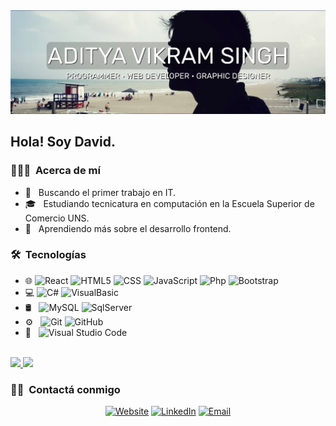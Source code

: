 <img src="https://raw.githubusercontent.com/AVS1508/AVS1508/master/assets/Aditya%20Vikram%20Singh%20Banner.png">

<h2> Hola! Soy David.</h2>

<h3> 👨🏻‍💻 &nbsp;Acerca de mí </h3>

- 🤔 &nbsp; Buscando el primer trabajo en IT.
- 🎓 &nbsp; Estudiando tecnicatura en computación en la Escuela Superior de Comercio UNS.
- 🌱 &nbsp; Aprendiendo más sobre el desarrollo frontend.

<h3> 🛠 &nbsp;Tecnologías</h3>

- 🌐
  ![React](https://img.shields.io/badge/-React-333333?style=flat&logo=react)
  ![HTML5](https://img.shields.io/badge/-HTML5-333333?style=flat&logo=HTML5)
  ![CSS](https://img.shields.io/badge/-CSS-333333?style=flat&logo=CSS3&logoColor=1572B6)
  ![JavaScript](https://img.shields.io/badge/-JavaScript-333333?style=flat&logo=javascript)
  ![Php](https://img.shields.io/badge/-PHP-333333?style=flat&logo=php)
  ![Bootstrap](https://img.shields.io/badge/-Bootstrap-333333?style=flat&logo=bootstrap&logoColor=563D7C)
- 💻 
  ![C#](https://img.shields.io/badge/-CSharp-333333?style=flat&logo=csharp)
  ![VisualBasic](https://img.shields.io/badge/-VisualBasic-333333?style=flat&logo=dotnet)
  &nbsp;
- 🛢 &nbsp;
  ![MySQL](https://img.shields.io/badge/-MySQL-333333?style=flat&logo=mysql)
  ![SqlServer](https://img.shields.io/badge/-SQLServer-333333?style=flat&logo=microsoftsqlserver)
- ⚙️ &nbsp;
  ![Git](https://img.shields.io/badge/-Git-333333?style=flat&logo=git)
  ![GitHub](https://img.shields.io/badge/-GitHub-333333?style=flat&logo=github)
- 🔧 &nbsp;
  ![Visual Studio Code](https://img.shields.io/badge/-Visual%20Studio%20Code-333333?style=flat&logo=visual-studio-code&logoColor=007ACC)

<br/>

<a href="https://github.com/DavidBen98">
  <img height="180em" src="https://github-readme-stats.vercel.app/api?username=DavidBen98&theme=algolia&show_icons=true&hide=contribs" />
  <img height="180em" src="https://github-readme-stats.vercel.app/api/top-langs/?username=DavidBen98&theme=algolia&layout=compact" />
</a>

<br/>

<h3> 🤝🏻 &nbsp;Contactá conmigo </h3>

<p align="center">
<a href="https://www.davidbenedette.com/"><img alt="Website" src="https://img.shields.io/badge/Website-www.adityavsingh.com-blue?style=flat-square&logo=google-chrome"></a>
<a href="https://www.linkedin.com/in/DavidBenedette/"><img alt="LinkedIn" src="https://img.shields.io/badge/LinkedIn-Aditya%20Vikram%20Singh-blue?style=flat-square&logo=linkedin"></a>
<a href="mailto:davidbenedette@gmail.com"><img alt="Email" src="https://img.shields.io/badge/Email-avsingh@umass.edu-blue?style=flat-square&logo=gmail"></a>
</p>
